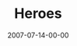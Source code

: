 ---
layout: message
category: message
series: "Fuel"
title: "Heroes"
date: 2007-07-14-00-00
message_id: 10
audio: "http://s3.amazonaws.com/crossroads-media/messages/audio/Fuel_05_Heroes_07-15-07_Celek.mp3"
audio-duration: "49:15"
explicit: false
---